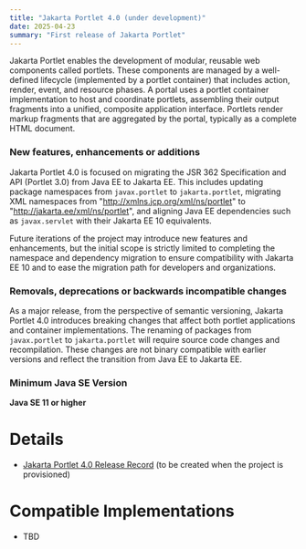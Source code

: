 ```yaml
---
title: "Jakarta Portlet 4.0 (under development)"
date: 2025-04-23
summary: "First release of Jakarta Portlet"
---
```


Jakarta Portlet enables the development of modular, reusable web components called portlets. These components are managed by a well-defined lifecycle (implemented by a portlet container) that includes action, render, event, and resource phases. A portal uses a portlet container implementation to host and coordinate portlets, assembling their output fragments into a unified, composite application interface. Portlets render markup fragments that are aggregated by the portal, typically as a complete HTML document.

### New features, enhancements or additions

Jakarta Portlet 4.0 is focused on migrating the JSR 362 Specification and API (Portlet 3.0) from Java EE to Jakarta EE. This includes updating package namespaces from `javax.portlet` to `jakarta.portlet`, migrating XML namespaces from "http://xmlns.jcp.org/xml/ns/portlet" to "http://jakarta.ee/xml/ns/portlet", and aligning Java EE dependencies such as `javax.servlet` with their Jakarta EE 10 equivalents.

Future iterations of the project may introduce new features and enhancements, but the initial scope is strictly limited to completing the namespace and dependency migration to ensure compatibility with Jakarta EE 10 and to ease the migration path for developers and organizations.

### Removals, deprecations or backwards incompatible changes

As a major release, from the perspective of semantic versioning, Jakarta Portlet 4.0 introduces breaking changes that affect both portlet applications and container implementations. The renaming of packages from `javax.portlet` to `jakarta.portlet` will require source code changes and recompilation. These changes are not binary compatible with earlier versions and reflect the transition from Java EE to Jakarta EE.

### Minimum Java SE Version

**Java SE 11 or higher**

# Details

* [Jakarta Portlet 4.0 Release Record](https://projects.eclipse.org/projects/ee4j.portlet/releases/4.0) (to be created when the project is provisioned)

# Compatible Implementations
* TBD
